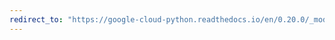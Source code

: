 ```yaml
---
redirect_to: "https://google-cloud-python.readthedocs.io/en/0.20.0/_modules/google/cloud/speech/metadata.html"
---
```


